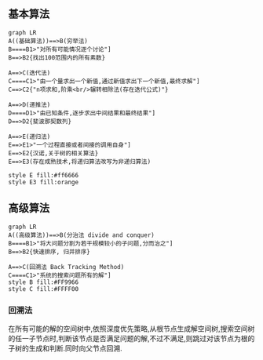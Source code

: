 ## 基本算法



```mermaid
graph LR
A((基础算法))==>B(穷举法)
B====B1>"对所有可能情况逐个讨论"]
B==>B2{找出100范围内的所有素数}

A==>C(迭代法)
C====C1>"由一个量求出一个新值,通过新值求出下一个新值,最终求解"]
C==>C2{"n项求和,阶乘<br/>辗转相除法(存在迭代公式)"}

A==>D(递推法)
D====D1>"由已知条件,逐步求出中间结果和最终结果"]
D==>D2{斐波那契数列}

A==>E(递归法)
E==>E1>"一个过程直接或者间接的调用自身"]
E==>E2{汉诺,关于树的相关算法}
E==>E3(存在成熟技术,将递归算法改写为非递归算法)

style E fill:#ff6666
style E3 fill:orange
```



## 高级算法





```mermaid
graph LR
A((高级算法))==>B(分治法 divide and conquer)
B====B1>"将大问题分割为若干规模较小的子问题,分而治之"]
B==>B2{快速排序, 归并排序}

A==>C(回溯法 Back Tracking Method)
C====C1>"系统的搜索问题所有的解"]
style B fill:#FF9966
style C fill:#FFFF00
```

### 回溯法



在所有可能的解的空间树中,依照深度优先策略,从根节点生成解空间树,搜索空间树的任一子节点时,判断该节点是否满足问题的解,不过不满足,则跳过对该节点为根的子树的生成和判断.同时向父节点回溯.





